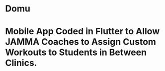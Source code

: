 # Domu

# Mobile App Coded in Flutter to Allow JAMMA Coaches to Assign Custom Workouts to Students in Between Clinics. 
